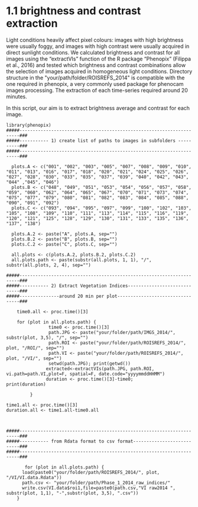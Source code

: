 # 1.1 brightness and contrast extraction

Light conditions heavily affect pixel colours: images with high brightness were usually foggy, and images with high contrast were usually acquired in direct sunlight conditions. We calculated brightness and contrast for all images using the “extractVIs” function of the R package “Phenopix” (Filippa et al., 2016) and tested which brightness and contrast combinations allow the selection of images acquired in homogeneous light conditions.
Directory structure in the "your/path/folder/ROISREFS_2014" is compatible with the one required in phenopix, a very commonly used package for phenocam images processing. The extraction of each time-series required around 20 minutes.

In this script, our aim is to extract brightness average and contrast for each image.

```
library(phenopix)
#####----------------------------------------------------------------------###
#####----------- 1) create list of paths to images in subfolders ----------###
#####----------------------------------------------------------------------###

  plots.A <- c("001", "002", "003", "005", "007", "008", "009", "010", "011", "013", "016", "017", "018", "020", "021", "024", "025", "026", "027", "028", "030", "033", "035", "037", "039", "040", "042", "043", "044" ,"045", "046")
  plots.B <- c("048", "049", "051", "053", "054", "056", "057", "058", "059", "060", "062", "064", "065", "067", "070", "071", "073", "074", "075", "077", "079", "080", "081", "082", "083", "084", "085", "088", "090", "091", "092")
  plots.C <- c("093", "094", "095", "097", "099", "100", "102", "103", "105", "108", "109", "110", "111", "113", "114", "115", "116", "119", "120", "121", "125", "128", "129", "130", "131", "133", "135", "136", "137", "138")

  plots.A.2 <- paste("A", plots.A, sep="")
  plots.B.2 <- paste("B", plots.B, sep="")
  plots.C.2 <- paste("C", plots.C, sep="")

  all.plots <- c(plots.A.2, plots.B.2, plots.C.2)
  all.plots.path <- paste(substr(all.plots, 1, 1), "/", substr(all.plots, 2, 4), sep="")

#####----------------------------------------------------------------------###
#####----------- 2) Extract Vegetation Indices-----------------------------###
#####---------------around 20 min per plot---------------------------------###
  
    time0.all <- proc.time()[3]

    for (plot in all.plots.path) {
                time0 <- proc.time()[3]
                path.JPG <- paste("your/folder/path/IMGS_2014/", substr(plot, 3,5), "/", sep="")
                path.ROI <- paste("your/folder/path/ROISREFS_2014/", plot, "/ROI/", sep="")
                path.VI <- paste("your/folder/path/ROISREFS_2014/", plot, "/VI/", sep="")
                setwd(path.JPG); print(getwd())
               extracted<-extractVIs(path.JPG, path.ROI, vi.path=path.VI,plot=F, spatial=F, date.code="yyyymmddHHMM")
               duration <- proc.time()[3]-time0;                print(duration)

         }

time1.all <- proc.time()[3]
duration.all <- time1.all-time0.all 



#####----------------------------------------------------------------------###
#####----------- from Rdata format to csv format---------------------------###
#####----------------------------------------------------------------------###

       for (plot in all.plots.path) {
      load(paste0("your/folder/path/ROISREFS_2014/", plot, "/VI/VI.data.Rdata"))
      path.csv <- "your/folder/path/Phase_1_2014_raw_indices/"
      write.csv(VI.data$roi1,file=paste0(path.csv,"VI raw2014 ", substr(plot, 1,1), "-",substr(plot, 3,5), ".csv"))
    }
```
